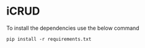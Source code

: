 # iCRUD

To install the dependencies use the below command

```
pip install -r requirements.txt
```
